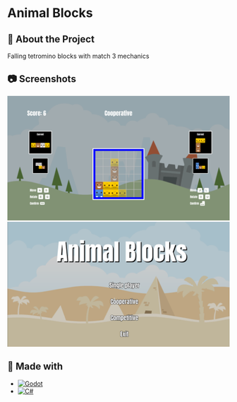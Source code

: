 # Animal Blocks

<!-- About the Project -->
## 🌟 About the Project
Falling tetromino blocks with match 3 mechanics

<!-- Screenshots -->
## 📷 Screenshots

<img src="doc/cooperative.png" alt="screenshot 1"/>
<img src="doc/menu_screen.png" alt="screenshot 2"/>

## 👾 Made with

* [![Godot](https://img.shields.io/badge/godot-cfdfe9?style=for-the-badge&logo=Godot%20Engine&logoColor=478cbf)](https://godotengine.org/)
* [![C#](https://img.shields.io/badge/C%23-ffffff?style=for-the-badge&logo=C%23&logoColor=37008b)](https://learn.microsoft.com/en-us/dotnet/csharp/)
